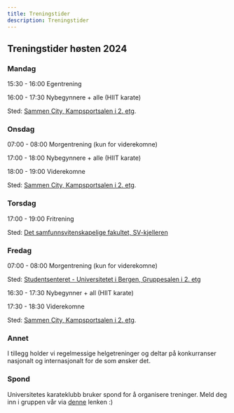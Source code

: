 ```yaml
---
title: Treningstider
description: Treningstider
---
```


## Treningstider høsten 2024

### Mandag

15:30 - 16:00 Egentrening

16:00 - 17:30 Nybegynnere + alle (HIIT karate)

Sted: [Sammen City, Kampsportsalen i 2. etg](https://goo.gl/maps/fkrWwZBLDuvxmTo7A).

### Onsdag

07:00 - 08:00 Morgentrening (kun for viderekomne)

17:00 - 18:00 Nybegynnere + alle (HIIT karate)

18:00 - 19:00 Viderekomne

Sted: [Sammen City, Kampsportsalen i 2. etg](https://goo.gl/maps/fkrWwZBLDuvxmTo7A).

### Torsdag

17:00 - 19:00 Fritrening

Sted: [Det samfunnsvitenskapelige fakultet, SV-kjelleren](https://goo.gl/maps/6gRqozUT5DDyHcBHA)

### Fredag

07:00 - 08:00 Morgentrening (kun for viderekomne)

Sted: [Studentsenteret - Universitetet i Bergen, Gruppesalen i 2. etg](https://maps.app.goo.gl/zEh2X6bYoSMDhxrc7)


16:30 - 17:30 Nybegynner + all (HIIT karate)

17:30 - 18:30 Viderekomne

Sted: [Sammen City, Kampsportsalen i 2. etg](https://goo.gl/maps/fkrWwZBLDuvxmTo7A).

### Annet

I tillegg holder vi regelmessige helgetreninger og deltar på konkurranser nasjonalt og internasjonalt for de som ønsker det.

### Spond
Universitetes karateklubb bruker spond for å organisere treninger. Meld deg inn i gruppen vår via [denne](https://group.spond.com/HCHEC) lenken :)
